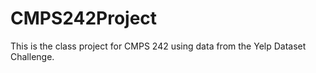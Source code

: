 # CMPS242Project
This is the class project for CMPS 242 using data from the Yelp Dataset Challenge.
